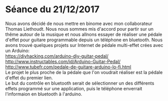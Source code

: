# Séance du 21/12/2017
Nous avons décidé de nous mettre en binome avec mon collaborateur Thomas Liethoudt. Nous nous sommes mis d'accord pour partir sur un thême autour de la musique et nous allnons essayer de réaliser une pédale d'effet pour guitare programmable depuis un téléphone en bluetooth. Nous avons trouvé quelques projets sur Internet de pédale multi-effet crées avec un Arduino:  
https://diyhacking.com/arduino-diy-guitar-pedal/  
http://www.instructables.com/id/Arduino-Guitar-Pedal/  
http://www.tubefr.com/pedale-de-guitare-arduino-lo-fi.html  
Le projet le plus proche de la pédale que l'on voudrait réaliser est la pédale d'effet du premier lien.  
Le but du contrôle en bluetooth serait de sélectionner un des différents effets programmé sur une application, puis le téléphone enverrait l'informaion en bluetooth à l'arduino.
